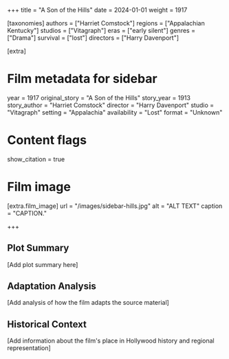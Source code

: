 +++
title = "A Son of the Hills"
date = 2024-01-01
weight = 1917

[taxonomies]
authors = ["Harriet Comstock"]
regions = ["Appalachian Kentucky"]
studios = ["Vitagraph"]
eras = ["early silent"]
genres = ["Drama"]
survival = ["lost"]
directors = ["Harry Davenport"]

[extra]
# Film metadata for sidebar
year = 1917
original_story = "A Son of the Hills"
story_year = 1913
story_author = "Harriet Comstock"
director = "Harry Davenport"
studio = "Vitagraph"
setting = "Appalachia"
availability = "Lost"
format = "Unknown"

# Content flags
show_citation = true

# Film image
[extra.film_image]
url = "/images/sidebar-hills.jpg"
alt = "ALT TEXT"
caption = "CAPTION."

+++

## Plot Summary

[Add plot summary here]

## Adaptation Analysis

[Add analysis of how the film adapts the source material]

## Historical Context

[Add information about the film's place in Hollywood history and regional representation]